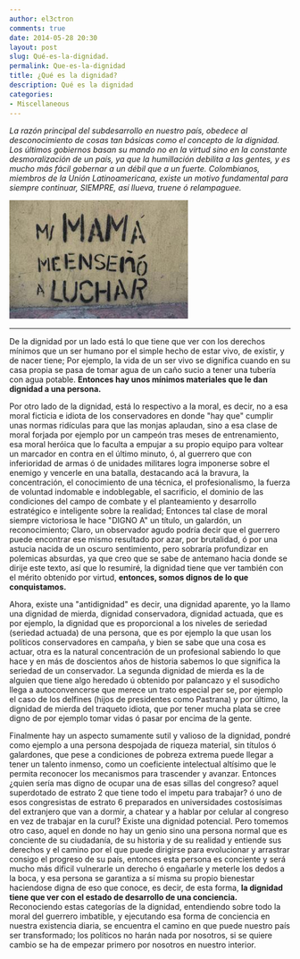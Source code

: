 ```yaml
---
author: el3ctron
comments: true
date: 2014-05-28 20:30
layout: post
slug: Qué-es-la-dignidad.
permalink: Que-es-la-dignidad
title: ¿Qué es la dignidad?
description: Qué es la dignidad
categories:
- Miscellaneous
---
```


*La razón principal del subdesarrollo en nuestro país, obedece al desconocimiento de cosas tan básicas como el concepto de la dignidad. Los últimos gobiernos basan su mando no en la virtud sino en la constante desmoralización de un país, ya que la humillación debilita a las gentes, y es mucho más fácil gobernar a un débil que a un fuerte. Colombianos, miembros de la Unión Latinoamericana, existe un motivo fundamental para siempre continuar, SIEMPRE, así llueva, truene ó relampaguee.*

[![Qué es la dignidad.](/wp-content/uploads/por_tema/politica/396105_374326782640354_490793525_n.jpg)](//el3ctron.github.io/Que-es-la-dignidad)

<!-- more -->
---
De la dignidad por un lado está lo que tiene que ver con los derechos mínimos que un ser humano por el simple hecho de estar vivo, de existir, y de nacer tiene; Por ejemplo, la vida de un ser vivo se dignifica cuando en su casa propia se pasa de tomar agua de un caño sucio a tener una tubería con agua potable. **Entonces hay unos mínimos materiales que le dan dignidad a una persona.**

Por otro lado de la dignidad, está lo respectivo a la moral, es decir, no a esa moral ficticia e idiota de los conservadores en donde "hay que" cumplir unas normas ridículas para que las monjas aplaudan, sino a esa clase de moral forjada por ejemplo por un campeón tras meses de entrenamiento, esa moral heróica que lo faculta a empujar a su propio equipo para voltear un marcador en contra en el último minuto, ó, al guerrero que con inferioridad de armas ó de unidades militares logra imponerse sobre el enemigo y vencerle en una batalla, destacando acá la bravura, la concentración, el conocimiento de una técnica, el profesionalismo, la fuerza de voluntad indomable e indoblegable, el sacrificio, el dominio de las condiciones del campo de combate y el planteamiento y desarrollo estratégico e inteligente sobre la realidad; Entonces tal clase de moral siempre victoriosa le hace "DIGNO A" un título, un galardón, un reconocimiento; Claro, un observador agudo podría decir que el guerrero puede encontrar ese mismo resultado por azar, por brutalidad, ó por una astucia nacida de un oscuro sentimiento, pero sobraría profundizar en polemicas absurdas, ya que creo que se sabe de antemano hacia donde se dirije este texto, así que lo resumiré, la dignidad tiene que ver también con el mérito obtenido por virtud, **entonces, somos dignos de lo que conquistamos.**

Ahora, existe una "antidignidad" es decir, una dignidad aparente, yo la llamo una dignidad de mierda, dignidad conservadora, dignidad actuada, que es por ejemplo, la dignidad que es proporcional a los niveles de seriedad (seriedad actuada) de una persona, que es por ejemplo la que usan los políticos conservadores en campaña, y bien se sabe que una cosa es actuar, otra es la natural concentración de un profesional sabiendo lo que hace y en más de doscientos años de historia sabemos lo que significa la seriedad de un conservador. La segunda dignidad de mierda es la de alguien que tiene algo heredado ú obtenido por palancazo y el susodicho llega a autoconvencerse que merece un trato especial per se, por ejemplo el caso de los delfines (hijos de presidentes como Pastrana) y por último, la dignidad de mierda del traqueto idiota, que por tener mucha plata se cree digno de por ejemplo tomar vidas ó pasar por encima de la gente.

Finalmente hay un aspecto sumamente sutil y valioso de la dignidad, pondré como ejemplo a una persona despojada de riqueza material, sin títulos ó galardones, que pese a condiciones de pobreza extrema puede llegar a tener un talento inmenso, como un coeficiente intelectual altísimo que le permita reconocer los mecanismos para trascender y avanzar. Entonces ¿quien sería mas digno de ocupar una de esas sillas del congreso? aquel superdotado de estrato 2 que tiene todo el impetu para trabajar? ó uno de esos congresistas de estrato 6 preparados en universidades costosísimas del extranjero que van a dormir, a chatear y a hablar por celular al congreso en vez de trabajar en la curul? Existe una dignidad potencial. Pero tomemos otro caso, aquel en donde no hay un genio sino una persona normal que es conciente de su ciudadanía, de su historia y de su realidad y entiende sus derechos y el camino por el que puede dirigirse para evolucionar y arrastrar consigo el progreso de su país, entonces esta persona es conciente y será mucho más dificil vulnerarle un derecho ó engañarle y meterle los dedos a la boca, y esa persona se garantiza a sí misma su propio bienestar haciendose digna de eso que conoce, es decir, de esta forma, **la dignidad tiene que ver con el estado de desarrollo de una conciencia.** Reconociendo estas categorías de la dignidad, entendiendo sobre todo la moral del guerrero imbatible, y ejecutando esa forma de conciencia en nuestra existencia diaria, se encuentra el camino en que puede nuestro país ser transformado; los políticos no harán nada por nosotros, si se quiere cambio se ha de empezar primero por nosotros en nuestro interior.

<br><br><br>
